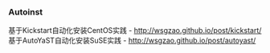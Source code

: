 ### Autoinst

基于Kickstart自动化安装CentOS实践 - http://wsgzao.github.io/post/kickstart/
基于AutoYaST自动化安装SuSE实践 - http://wsgzao.github.io/post/autoyast/